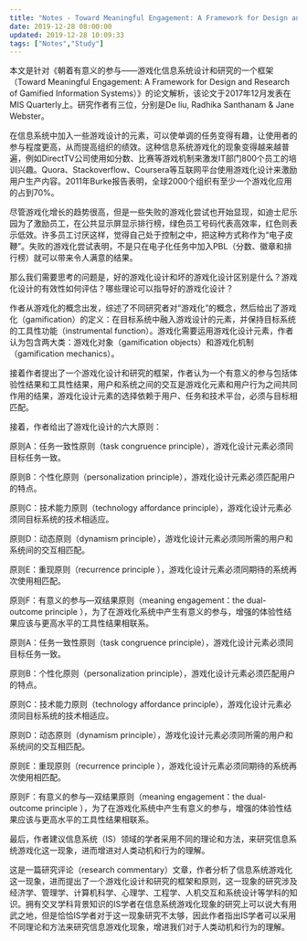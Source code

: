 ```yaml
---
title: "Notes - Toward Meaningful Engagement: A Framework for Design and Research of Gamified Information Systems"
date: 2019-12-28 08:00:00
updated: 2019-12-28 10:09:33
tags: ["Notes","Study"]
---
```


本文是针对《朝着有意义的参与——游戏化信息系统设计和研究的一个框架（Toward Meaningful Engagement: A Framework for Design and Research of Gamified Information Systems）》的论文解析，该论文于2017年12月发表在MIS Quarterly上。研究作者有三位，分别是De liu, Radhika Santhanam & Jane Webster。

在信息系统中加入一些游戏设计的元素，可以使单调的任务变得有趣，让使用者的参与程度更高，从而提高组织的绩效。这种信息系统游戏化的现象变得越来越普遍，例如DirectTV公司使用如分数、比赛等游戏机制来激发IT部门800个员工的培训兴趣。Quora、Stackoverflow、Coursera等互联网平台使用游戏化设计来激励用户生产内容。2011年Burke报告表明，全球2000个组织有至少一个游戏化应用的占到70%。

尽管游戏化增长的趋势很高，但是一些失败的游戏化尝试也开始显现，如迪士尼乐园为了激励员工，在公共显示屏显示排行榜，绿色员工号码代表高效率，红色则表示低效。许多员工讨厌这样，觉得自己处于控制之中，把这种方式称作为“电子皮鞭”。失败的游戏化尝试表明，不是只在电子化任务中加入PBL（分数、徽章和排行榜）就可以带来令人满意的结果。

那么我们需要思考的问题是，好的游戏化设计和坏的游戏化设计区别是什么？游戏化设计的有效性如何评估？哪些理论可以指导好的游戏化设计？

作者从游戏化的概念出发，综述了不同研究者对“游戏化”的概念，然后给出了游戏化（gamification）的定义：在目标系统中融入游戏设计的元素，并保持目标系统的工具性功能（instrumental function）。游戏化需要运用游戏化设计元素，作者认为包含两大类：游戏化对象（gamification objects）和游戏化机制（gamification mechanics）。

接着作者提出了一个游戏化设计和研究的框架，作者认为一个有意义的参与包括体验性结果和工具性结果，用户和系统之间的交互是游戏化元素和用户行为之间共同作用的结果，游戏化设计元素的选择依赖于用户、任务和技术平台，必须与目标相匹配。

接着，作者给出了游戏化设计的六大原则：

原则A：任务一致性原则（task congruence principle），游戏化设计元素必须同目标任务一致。

原则B：个性化原则（personalization principle），游戏化设计元素必须匹配用户的特点。

原则C：技术能力原则（technology affordance principle），游戏化设计元素必须同目标系统的技术相适应。

原则D：动态原则（dynamism principle），游戏化设计元素必须同所需的用户和系统间的交互相匹配。

原则E：重现原则（recurrence principle ），游戏化设计元素必须同期待的系统再次使用相匹配。

原则F：有意义的参与—双结果原则（meaning engagement：the dual-outcome principle ），为了在游戏化系统中产生有意义的参与，增强的体验性结果应该与更高水平的工具性结果相联系。

原则A：任务一致性原则（task congruence principle），游戏化设计元素必须同目标任务一致。

原则B：个性化原则（personalization principle），游戏化设计元素必须匹配用户的特点。

原则C：技术能力原则（technology affordance principle），游戏化设计元素必须同目标系统的技术相适应。

原则D：动态原则（dynamism principle），游戏化设计元素必须同所需的用户和系统间的交互相匹配。

原则E：重现原则（recurrence principle ），游戏化设计元素必须同期待的系统再次使用相匹配。

原则F：有意义的参与—双结果原则（meaning engagement：the dual-outcome principle ），为了在游戏化系统中产生有意义的参与，增强的体验性结果应该与更高水平的工具性结果相联系。

最后，作者建议信息系统（IS）领域的学者采用不同的理论和方法，来研究信息系统游戏化这一现象，进而增进对人类动机和行为的理解。

这是一篇研究评论（research commentary）文章，作者分析了信息系统游戏化这一现象，进而提出了一个游戏化设计和研究的框架和原则，这一现象的研究涉及经济学、管理学、计算机科学、心理学、工程学、人机交互和系统设计等学科的知识。拥有交叉学科背景知识的IS学者在信息系统游戏化现象的研究上可以说大有用武之地，但是恰恰IS学者对于这一现象研究不太够，因此作者指出IS学者可以采用不同理论和方法来研究信息游戏化现象，增进我们对于人类动机和行为的理解。
